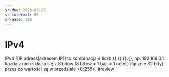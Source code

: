 ```yaml
---
sr-due: 2023-03-27
sr-interval: 60
sr-ease: 310
---
```


# IPv4
IPv4 [[IP adress|adresem IP]] to kombinacja 4 liczb {}.{}.{}.{}, np. 192.168.0.1 kazda z nich składa się z 8 bitów (8 bitów = 1 bajt = 1 octet) (łącznie 32 bity) przez co wartości są w przedziale <0;255>.
#review
